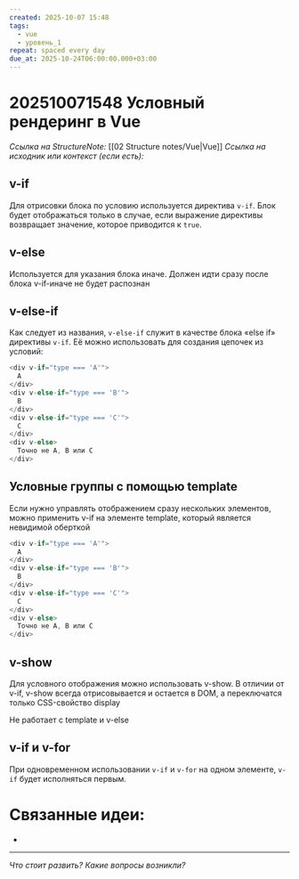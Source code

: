```yaml
---
created: 2025-10-07 15:48
tags:
  - vue
  - уровень_1
repeat: spaced every day
due_at: 2025-10-24T06:00:00.000+03:00
---
```

# 202510071548 Условный рендеринг в Vue

*Ссылка на StructureNote:* [[02 Structure notes/Vue|Vue]]
*Ссылка на исходник или контекст (если есть):*

## v-if

Для отрисовки блока по условию используется директива `v-if`. Блок будет отображаться только в случае, если выражение директивы возвращает значение, которое приводится к `true`.

## v-else

Используется для указания блока иначе. Должен идти сразу после блока v-if-иначе не будет распознан

## v-else-if

Как следует из названия, `v-else-if` служит в качестве блока «else if» директивы `v-if`. Её можно использовать для создания цепочек из условий:

```js
<div v-if="type === 'A'">
  A
</div>
<div v-else-if="type === 'B'">
  B
</div>
<div v-else-if="type === 'C'">
  C
</div>
<div v-else>
  Точно не A, B или C
</div>
```

## Условные группы с помощью template

Если нужно управлять отображением сразу нескольких элементов, можно применить v-if на элементе template, который является невидимой оберткой

```js
<div v-if="type === 'A'">
  A
</div>
<div v-else-if="type === 'B'">
  B
</div>
<div v-else-if="type === 'C'">
  C
</div>
<div v-else>
  Точно не A, B или C
</div>
```

## v-show

Для условного отображения можно использовать v-show. В отличии от v-if, v-show всегда отрисовывается и остается в DOM, а переключатся только CSS-свойство display

Не работает с template и v-else

## v-if и v-for

При одновременном использовании `v-if` и `v-for` на одном элементе, `v-if` будет исполняться первым.

# Связанные идеи:

* 

---

*Что стоит развить? Какие вопросы возникли?*
